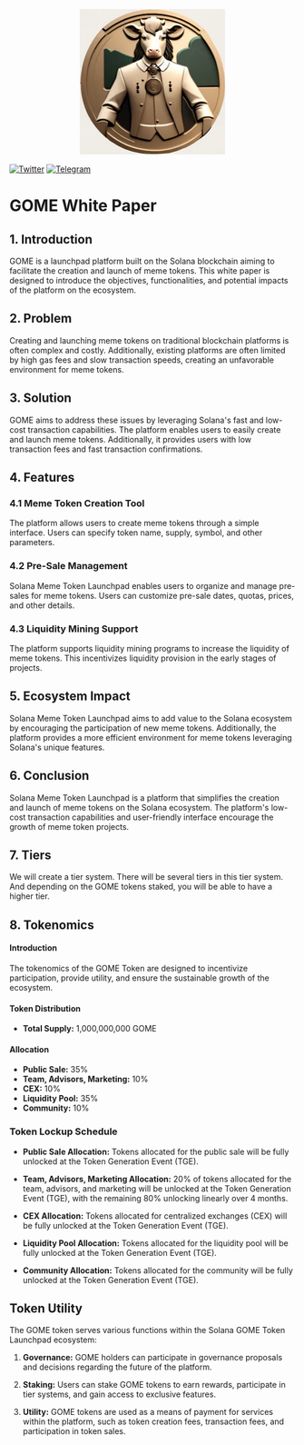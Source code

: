 <p align="center">
<picture>
    <source srcset="https://github.com/godofmemessol/gome-white-paper/blob/main/cowgod.png?raw=true" media="(prefers-color-scheme: dark)">
    <img src="https://github.com/godofmemessol/gome-white-paper/blob/main/cowgod.png?raw=true" alt="NANDHI">
</picture>
</p>

[![Twitter](https://img.shields.io/badge/Twitter-1DA1F2?style=for-the-badge&logo=twitter&logoColor=white)](https://twitter.com/GodOfMemesSOL)
[![Telegram](https://img.shields.io/badge/Telegram-2CA5E0?style=flat-squeare&logo=telegram&logoColor=white)](https://t.me/godofmemessol)

# GOME White Paper

## 1. Introduction

GOME is a launchpad platform built on the Solana blockchain aiming to facilitate the creation and launch of meme tokens. This white paper is designed to introduce the objectives, functionalities, and potential impacts of the platform on the ecosystem.

## 2. Problem

Creating and launching meme tokens on traditional blockchain platforms is often complex and costly. Additionally, existing platforms are often limited by high gas fees and slow transaction speeds, creating an unfavorable environment for meme tokens.

## 3. Solution

GOME aims to address these issues by leveraging Solana's fast and low-cost transaction capabilities. The platform enables users to easily create and launch meme tokens. Additionally, it provides users with low transaction fees and fast transaction confirmations.

## 4. Features

### 4.1 Meme Token Creation Tool
The platform allows users to create meme tokens through a simple interface. Users can specify token name, supply, symbol, and other parameters.

### 4.2 Pre-Sale Management
Solana Meme Token Launchpad enables users to organize and manage pre-sales for meme tokens. Users can customize pre-sale dates, quotas, prices, and other details.

### 4.3 Liquidity Mining Support
The platform supports liquidity mining programs to increase the liquidity of meme tokens. This incentivizes liquidity provision in the early stages of projects.

## 5. Ecosystem Impact

Solana Meme Token Launchpad aims to add value to the Solana ecosystem by encouraging the participation of new meme tokens. Additionally, the platform provides a more efficient environment for meme tokens leveraging Solana's unique features.

## 6. Conclusion

Solana Meme Token Launchpad is a platform that simplifies the creation and launch of meme tokens on the Solana ecosystem. The platform's low-cost transaction capabilities and user-friendly interface encourage the growth of meme token projects.

## 7. Tiers
We will create a tier system. There will be several tiers in this tier system. And depending on the GOME tokens staked, you will be able to have a higher tier.

## 8. Tokenomics
#### Introduction

The tokenomics of the GOME Token are designed to incentivize participation, provide utility, and ensure the sustainable growth of the ecosystem.

#### Token Distribution
- **Total Supply:** 1,000,000,000 GOME

#### Allocation
- **Public Sale:** 35%
- **Team, Advisors, Marketing:** 10%
- **CEX:** 10%
- **Liquidity Pool:** 35%
- **Community:** 10%

### Token Lockup Schedule

- **Public Sale Allocation:** Tokens allocated for the public sale will be fully unlocked at the Token Generation Event (TGE).

- **Team, Advisors, Marketing Allocation:** 20% of tokens allocated for the team, advisors, and marketing will be unlocked at the Token Generation Event (TGE), with the remaining 80% unlocking linearly over 4 months.

- **CEX Allocation:** Tokens allocated for centralized exchanges (CEX) will be fully unlocked at the Token Generation Event (TGE).

- **Liquidity Pool Allocation:** Tokens allocated for the liquidity pool will be fully unlocked at the Token Generation Event (TGE).

- **Community Allocation:** Tokens allocated for the community will be fully unlocked at the Token Generation Event (TGE).


## Token Utility

The GOME token serves various functions within the Solana GOME Token Launchpad ecosystem:

1. **Governance:** GOME holders can participate in governance proposals and decisions regarding the future of the platform.
  
2. **Staking:** Users can stake GOME tokens to earn rewards, participate in tier systems, and gain access to exclusive features.

3. **Utility:** GOME tokens are used as a means of payment for services within the platform, such as token creation fees, transaction fees, and participation in token sales.

